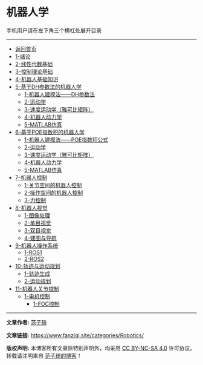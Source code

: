 # 机器人学

手机用户请在左下角三个横杠处展开目录

------

- [返回首页](/)
- [1-绪论](Robotics/1-绪论.md)
- [2-线性代数基础](Robotics/2-线性代数基础.md)
- [3-控制理论基础](Robotics/3-控制理论基础.md)
- [4-机器人基础知识](Robotics/4-机器人基础知识.md)
- [5-基于DH参数法的机器人学](Robotics/5-基于DH参数法的机器人学/)
  - [1-机器人建模法——DH参数法](Robotics/5-基于DH参数法的机器人学/1-机器人建模法——DH参数法.md)
  - [2-运动学](Robotics/5-基于DH参数法的机器人学/2-运动学.md)
  - [3-速度运动学（雅可比矩阵）](Robotics/5-基于DH参数法的机器人学/3-速度运动学（雅可比矩阵）.md)
  - [4-机器人动力学](Robotics/5-基于DH参数法的机器人学/4-机器人动力学.md)
  - [5-MATLAB仿真](Robotics/5-基于DH参数法的机器人学/5-MATLAB仿真.md)
- [6-基于POE指数积的机器人学](Robotics/6-基于POE指数积的机器人学/)
  - [1-机器人建模法——POE指数积公式](Robotics/6-基于POE指数积的机器人学/1-机器人建模法——POE指数积公式.md)
  - [2-运动学](Robotics/6-基于POE指数积的机器人学/2-运动学.md)
  - [3-速度运动学（雅可比矩阵）](Robotics/6-基于POE指数积的机器人学/3-速度运动学（雅可比矩阵）.md)
  - [4-机器人动力学](Robotics/6-基于POE指数积的机器人学/4-机器人动力学.md)
  - [5-MATLAB仿真](Robotics/6-基于POE指数积的机器人学/5-MATLAB仿真.md)
- [7-机器人控制](Robotics/7-机器人控制/)
  - [1-关节空间的机器人控制](Robotics/7-机器人控制/1-关节空间的机器人控制.md)
  - [2-操作空间的机器人控制](Robotics/7-机器人控制/2-操作空间的机器人控制.md)
  - [3-力控制](Robotics/7-机器人控制/3-力控制.md)
- [8-机器人视觉](Robotics/8-机器人视觉/)
  - [1-图像处理](Robotics/8-机器人视觉/1-图像处理.md)
  - [2-单目视觉](Robotics/8-机器人视觉/2-单目视觉.md)
  - [3-双目视觉](Robotics/8-机器人视觉/3-双目视觉.md)
  - [4-建图与导航](Robotics/8-机器人视觉/4-建图与导航.md)
- [9-机器人操作系统](Robotics/9-机器人操作系统/)
  - [1-ROS1](Robotics/9-机器人操作系统/1-ROS1/)
  - [2-ROS2](Robotics/9-机器人操作系统/2-ROS2/)
- [10-轨迹与运动规划](Robotics/10-轨迹与运动规划/)
  - [1-轨迹生成](Robotics/10-轨迹与运动规划/1-轨迹生成.md)
  - [2-运动规划](Robotics/10-轨迹与运动规划/2-运动规划.md)
- [11-机器人关节控制](Robotics/11-机器人关节控制/)
  - [1-电机控制](Robotics/11-机器人关节控制/1-电机控制/)
    - [1-FOC控制](Robotics/11-机器人关节控制/1-电机控制/1-FOC控制.md)


------

**文章作者:** [范子琦](https://github.com/fan-ziqi)

**文章链接:** https://www.fanziqi.site/categories/Robotics/

**版权声明:** 本博客所有文章除特别声明外，均采用 [CC BY-NC-SA 4.0](https://creativecommons.org/licenses/by-nc-sa/4.0/) 许可协议。转载请注明来自 [范子琦的博客](http://www.fanziqi.site/)！

